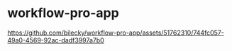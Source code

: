 # workflow-pro-app



https://github.com/bilecky/workflow-pro-app/assets/51762310/744fc057-49a0-4569-92ac-dadf3997a7b0

